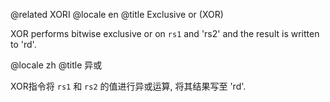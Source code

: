 @related XORI
@locale en
@title Exclusive or (XOR)

XOR performs bitwise  exclusive or on `rs1` and 'rs2' and the result  is written to 'rd'.

@locale zh
@title 异或

XOR指令将 `rs1` 和 `rs2` 的值进行异或运算, 将其结果写至 'rd'.

